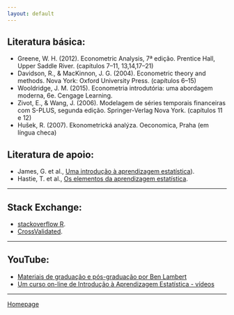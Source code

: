```yaml
---
layout: default
---
```


## Literatura básica:

+ Greene, W. H. (2012). Econometric Analysis, 7ª edição. Prentice Hall, Upper Saddle River. (capítulos 7–11, 13,14,17–21)
+ Davidson, R., & MacKinnon, J. G. (2004). Econometric theory and methods. Nova York: Oxford University Press. (capítulos 6–15)
+ Wooldridge, J. M. (2015). Econometria introdutória: uma abordagem moderna, 6e. Cengage Learning.
+ Zivot, E., & Wang, J. (2006). Modelagem de séries temporais financeiras com S-PLUS, segunda edição. Springer-Verlag Nova York. (capítulos 11 e 12)
+ Hušek, R. (2007). Ekonometrická analýza. Oeconomica, Praha (em língua checa)

## Literatura de apoio:

+ James, G. et al., [Uma introdução à aprendizagem estatística](https://www.statlearning.com/)).
+ Hastie, T. et al., [Os elementos da aprendizagem estatística](https://web.stanford.edu/~hastie/ElemStatLearn/).

---

## Stack Exchange:

+ [stackoverflow R](https://stackoverflow.com/tags/r/info).
+ [CrossValidated](https://stats.stackexchange.com/).

---

## YouTube:

+ [Materiais de graduação e pós-graduação por Ben Lambert](https://www.youtube.com/user/SpartacanUsuals/playlists)
+ [Um curso on-line de Introdução à Aprendizagem Estatística - vídeos](https://www.youtube.com/playlist?list=PLoROMvodv4rOzrYsAxzQyHb8n_RWNuS1e)

---

[Homepage](./)
